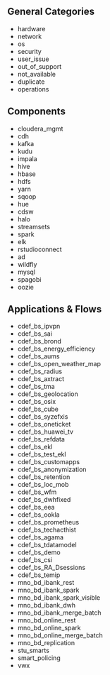## General Categories

- hardware
- network
- os
- security
- user_issue
- out_of_support
- not_available
- duplicate
- operations

## Components

- cloudera_mgmt
- cdh
- kafka
- kudu
- impala
- hive
- hbase
- hdfs
- yarn
- sqoop
- hue
- cdsw
- halo
- streamsets
- spark
- elk
- rstudioconnect
- ad
- wildfly
- mysql
- spagobi
- oozie

## Applications & Flows

- cdef_bs_ipvpn
- cdef_bs_sai
- cdef_bs_brond
- cdef_bs_energy_efficiency
- cdef_bs_aums
- cdef_bs_open_weather_map
- cdef_bs_radius
- cdef_bs_axtract
- cdef_bs_tma
- cdef_bs_geolocation
- cdef_bs_osix
- cdef_bs_cube
- cdef_bs_syzefxis
- cdef_bs_oneticket
- cdef_bs_huawei_tv
- cdef_bs_refdata
- cdef_bs_ekl
- cdef_bs_test_ekl
- cdef_bs_customapps
- cdef_bs_anonymization
- cdef_bs_retention
- cdef_bs_loc_mob
- cdef_bs_wfm
- cdef_bs_dwhfixed
- cdef_bs_eea
- cdef_bs_ookla
- cdef_bs_prometheus
- cdef_bs_techacthist
- cdef_bs_agama
- cdef_bs_tdatamodel
- cdef_bs_demo
- cdef_bs_csi
- cdef_bs_RA_Dsessions
- cdef_bs_temip
- mno_bd_ibank_rest
- mno_bd_ibank_spark
- mno_bd_ibank_spark_visible
- mno_bd_ibank_dwh
- mno_bd_ibank_merge_batch
- mno_bd_online_rest
- mno_bd_online_spark
- mno_bd_online_merge_batch
- mno_bd_replication
- stu_smarts
- smart_policing
- vwx
